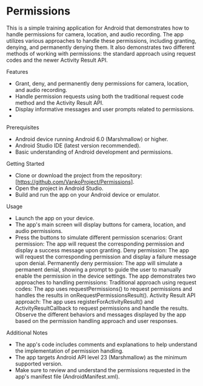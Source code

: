 # Permissions
This is a simple training application for Android that demonstrates how to handle permissions for camera, location, and audio recording. 
The app utilizes various approaches to handle these permissions, including granting, denying, and permanently denying them. 
It also demonstrates two different methods of working with permissions: the standard approach using request codes and the newer Activity Result API.

Features
- Grant, deny, and permanently deny permissions for camera, location, and audio recording.
- Handle permission requests using both the traditional request code method and the Activity Result API.
- Display informative messages and user prompts related to permissions.
- 
Prerequisites
- Android device running Android 6.0 (Marshmallow) or higher.
- Android Studio IDE (latest version recommended).
- Basic understanding of Android development and permissions.
  
Getting Started
- Clone or download the project from the repository: [https://github.com/VankoProject/Permissions].
- Open the project in Android Studio.
- Build and run the app on your Android device or emulator.

Usage
- Launch the app on your device.
- The app's main screen will display buttons for camera, location, and audio permissions.
- Press the buttons to simulate different permission scenarios:
Grant permission: The app will request the corresponding permission and display a success message upon granting.
Deny permission: The app will request the corresponding permission and display a failure message upon denial.
Permanently deny permission: The app will simulate a permanent denial, showing a prompt to guide the user to manually enable the permission in the device settings.
The app demonstrates two approaches to handling permissions:
Traditional approach using request codes: The app uses requestPermissions() to request permissions and handles the results in onRequestPermissionsResult().
Activity Result API approach: The app uses registerForActivityResult() and ActivityResultCallback to request permissions and handle the results.
Observe the different behaviors and messages displayed by the app based on the permission handling approach and user responses.

Additional Notes
- The app's code includes comments and explanations to help understand the implementation of permission handling.
- The app targets Android API level 23 (Marshmallow) as the minimum supported version.
- Make sure to review and understand the permissions requested in the app's manifest file (AndroidManifest.xml).
